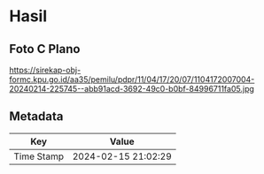 # Hasil

## Foto C Plano

https://sirekap-obj-formc.kpu.go.id/aa35/pemilu/pdpr/11/04/17/20/07/1104172007004-20240214-225745--abb91acd-3692-49c0-b0bf-84996711fa05.jpg


## Metadata

| Key        | Value               |
| ---------- | ------------------- |
| Time Stamp | 2024-02-15 21:02:29 |



